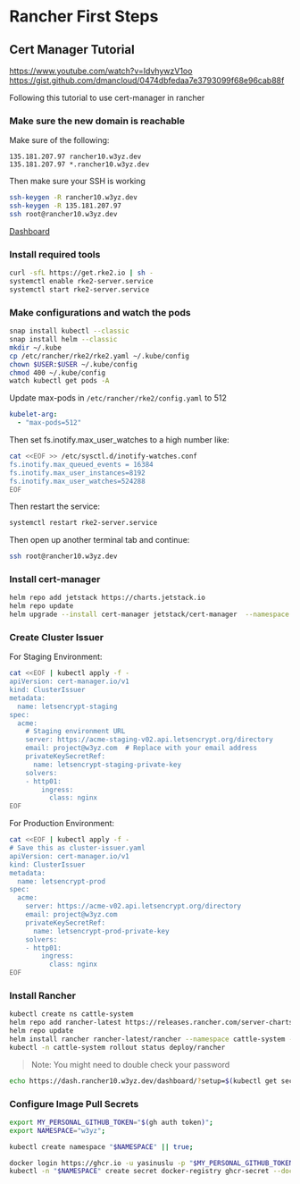 # Rancher First Steps

## Cert Manager Tutorial

https://www.youtube.com/watch?v=IdvhywzV1oo
https://gist.github.com/dmancloud/0474dbfedaa7e3793099f68e96cab88f

Following this tutorial to use cert-manager in rancher

### Make sure the new domain is reachable

Make sure of the following:

```
135.181.207.97 rancher10.w3yz.dev
135.181.207.97 *.rancher10.w3yz.dev
```

Then make sure your SSH is working

```bash
ssh-keygen -R rancher10.w3yz.dev
ssh-keygen -R 135.181.207.97
ssh root@rancher10.w3yz.dev
```

[Dashboard](https://dash.rancher10.w3yz.dev)

### Install required tools

```bash
curl -sfL https://get.rke2.io | sh -
systemctl enable rke2-server.service
systemctl start rke2-server.service
```

### Make configurations and watch the pods

```bash
snap install kubectl --classic
snap install helm --classic
mkdir ~/.kube
cp /etc/rancher/rke2/rke2.yaml ~/.kube/config
chown $USER:$USER ~/.kube/config
chmod 400 ~/.kube/config
watch kubectl get pods -A
```

Update max-pods in `/etc/rancher/rke2/config.yaml` to 512

```yaml
kubelet-arg:
  - "max-pods=512"
```

Then set fs.inotify.max_user_watches to a high number like:

```bash
cat <<EOF >> /etc/sysctl.d/inotify-watches.conf
fs.inotify.max_queued_events = 16384
fs.inotify.max_user_instances=8192
fs.inotify.max_user_watches=524288
EOF
```

Then restart the service:

```bash
systemctl restart rke2-server.service
```

Then open up another terminal tab and continue:

```bash
ssh root@rancher10.w3yz.dev
```

### Install cert-manager

```bash
helm repo add jetstack https://charts.jetstack.io
helm repo update
helm upgrade --install cert-manager jetstack/cert-manager  --namespace cert-manager --create-namespace --set installCRDs=true
```

### Create Cluster Issuer

For Staging Environment:

```bash
cat <<EOF | kubectl apply -f -
apiVersion: cert-manager.io/v1
kind: ClusterIssuer
metadata:
  name: letsencrypt-staging
spec:
  acme:
    # Staging environment URL
    server: https://acme-staging-v02.api.letsencrypt.org/directory
    email: project@w3yz.com  # Replace with your email address
    privateKeySecretRef:
      name: letsencrypt-staging-private-key
    solvers:
    - http01:
        ingress:
          class: nginx
EOF
```

For Production Environment:

```bash
cat <<EOF | kubectl apply -f -
# Save this as cluster-issuer.yaml
apiVersion: cert-manager.io/v1
kind: ClusterIssuer
metadata:
  name: letsencrypt-prod
spec:
  acme:
    server: https://acme-v02.api.letsencrypt.org/directory
    email: project@w3yz.com
    privateKeySecretRef:
      name: letsencrypt-prod-private-key
    solvers:
    - http01:
        ingress:
          class: nginx
EOF
```

### Install Rancher

```bash
kubectl create ns cattle-system
helm repo add rancher-latest https://releases.rancher.com/server-charts/latest
helm repo update
helm install rancher rancher-latest/rancher --namespace cattle-system --set hostname=dash.rancher10.w3yz.dev --set bootstrapPassword=i-am-very-much-secure --set ingress.tls.source=letsEncrypt --set letsEncrypt.email=project@w3yz.com --set letsEncrypt.ingress.class=nginx
kubectl -n cattle-system rollout status deploy/rancher
```

> Note: You might need to double check your password

```bash
echo https://dash.rancher10.w3yz.dev/dashboard/?setup=$(kubectl get secret --namespace cattle-system bootstrap-secret -o go-template='{{.data.bootstrapPassword|base64decode}}')
```

### Configure Image Pull Secrets

```bash
export MY_PERSONAL_GITHUB_TOKEN="$(gh auth token)";
export NAMESPACE="w3yz";

kubectl create namespace "$NAMESPACE" || true;

docker login https://ghcr.io -u yasinuslu -p "$MY_PERSONAL_GITHUB_TOKEN" || true;
kubectl -n "$NAMESPACE" create secret docker-registry ghcr-secret --docker-server=https://ghcr.io --docker-username=yasinuslu --docker-password="$MY_PERSONAL_GITHUB_TOKEN" --docker-email="nepjua@gmail.com" || true;
```
